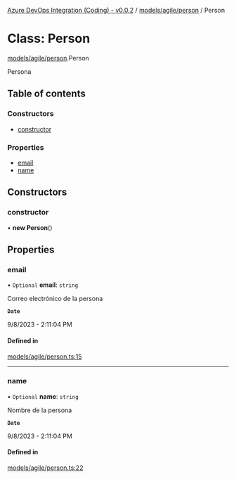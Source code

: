 [Azure DevOps Integration (Coding) - v0.0.2](../README.md) / [models/agile/person](../modules/models_agile_person.md) / Person

# Class: Person

[models/agile/person](../modules/models_agile_person.md).Person

Persona

## Table of contents

### Constructors

- [constructor](models_agile_person.Person.md#constructor)

### Properties

- [email](models_agile_person.Person.md#email)
- [name](models_agile_person.Person.md#name)

## Constructors

### constructor

• **new Person**()

## Properties

### email

• `Optional` **email**: `string`

Correo electrónico de la persona

**`Date`**

9/8/2023 - 2:11:04 PM

#### Defined in

[models/agile/person.ts:15](https://github.com/jeysgar1/azure-devops-api-kms/blob/c1ba83d/src/models/agile/person.ts#L15)

___

### name

• `Optional` **name**: `string`

Nombre de la persona

**`Date`**

9/8/2023 - 2:11:04 PM

#### Defined in

[models/agile/person.ts:22](https://github.com/jeysgar1/azure-devops-api-kms/blob/c1ba83d/src/models/agile/person.ts#L22)
